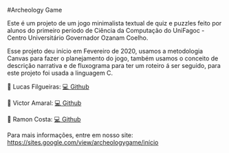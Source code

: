 #Archeology Game

Este é um projeto de um jogo minimalista textual de quiz e puzzles feito por alunos do primeiro período de Ciência da Computação do UniFagoc - Centro Universitário Governador Ozanam Coelho.

Esse projeto deu início em Fevereiro de 2020, usamos a metodologia Canvas para fazer o planejamento do jogo, também usamos o conceito de descrição narrativa e de fluxograma para ter um roteiro á ser seguido, para este projeto foi usada a linguagem C.


:speech_balloon: Lucas Filgueiras: <a href="https://github.com/LucasFilgueiras" rel="nofollow">:computer: Github </a>

:speech_balloon: Victor Amaral: <a href="https://github.com/Fri5Day" rel="nofollow">:computer: Github </a>

:speech_balloon: Ramon Costa: <a href="https://instagram.com/gaspor3" rel="nofollow">:computer: Github </a>


Para mais informações, entre em nosso site: https://sites.google.com/view/archeologygame/início
